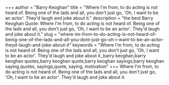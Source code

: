 +++
author = "Barry Keoghan"
title = "Where I'm from, to do acting is not heard of. Being one of the lads and all, you don't just go, 'Oh, I want to be an actor'. They'd laugh and joke about it."
description = "the best Barry Keoghan Quote: Where I'm from, to do acting is not heard of. Being one of the lads and all, you don't just go, 'Oh, I want to be an actor'. They'd laugh and joke about it."
slug = "where-im-from-to-do-acting-is-not-heard-of-being-one-of-the-lads-and-all-you-dont-just-go-oh-i-want-to-be-an-actor-theyd-laugh-and-joke-about-it"
keywords = "Where I'm from, to do acting is not heard of. Being one of the lads and all, you don't just go, 'Oh, I want to be an actor'. They'd laugh and joke about it.,barry keoghan,barry keoghan quotes,barry keoghan quote,barry keoghan sayings,barry keoghan saying,quotes, sayings,quote, saying, motivation"
+++
Where I'm from, to do acting is not heard of. Being one of the lads and all, you don't just go, 'Oh, I want to be an actor'. They'd laugh and joke about it.
